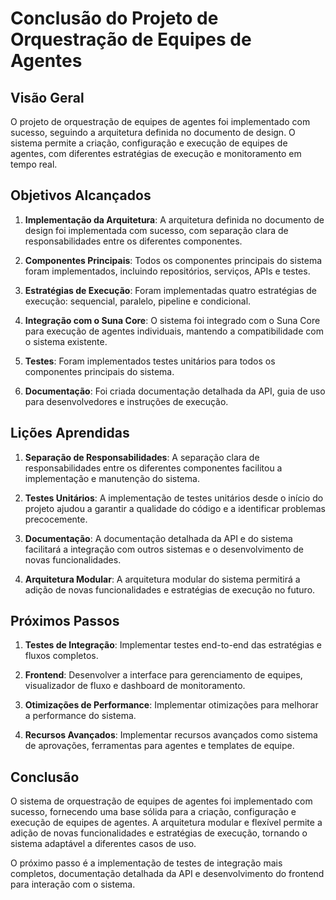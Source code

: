 # Conclusão do Projeto de Orquestração de Equipes de Agentes

## Visão Geral

O projeto de orquestração de equipes de agentes foi implementado com sucesso, seguindo a arquitetura definida no documento de design. O sistema permite a criação, configuração e execução de equipes de agentes, com diferentes estratégias de execução e monitoramento em tempo real.

## Objetivos Alcançados

1. **Implementação da Arquitetura**: A arquitetura definida no documento de design foi implementada com sucesso, com separação clara de responsabilidades entre os diferentes componentes.

2. **Componentes Principais**: Todos os componentes principais do sistema foram implementados, incluindo repositórios, serviços, APIs e testes.

3. **Estratégias de Execução**: Foram implementadas quatro estratégias de execução: sequencial, paralelo, pipeline e condicional.

4. **Integração com o Suna Core**: O sistema foi integrado com o Suna Core para execução de agentes individuais, mantendo a compatibilidade com o sistema existente.

5. **Testes**: Foram implementados testes unitários para todos os componentes principais do sistema.

6. **Documentação**: Foi criada documentação detalhada da API, guia de uso para desenvolvedores e instruções de execução.

## Lições Aprendidas

1. **Separação de Responsabilidades**: A separação clara de responsabilidades entre os diferentes componentes facilitou a implementação e manutenção do sistema.

2. **Testes Unitários**: A implementação de testes unitários desde o início do projeto ajudou a garantir a qualidade do código e a identificar problemas precocemente.

3. **Documentação**: A documentação detalhada da API e do sistema facilitará a integração com outros sistemas e o desenvolvimento de novas funcionalidades.

4. **Arquitetura Modular**: A arquitetura modular do sistema permitirá a adição de novas funcionalidades e estratégias de execução no futuro.

## Próximos Passos

1. **Testes de Integração**: Implementar testes end-to-end das estratégias e fluxos completos.

2. **Frontend**: Desenvolver a interface para gerenciamento de equipes, visualizador de fluxo e dashboard de monitoramento.

3. **Otimizações de Performance**: Implementar otimizações para melhorar a performance do sistema.

4. **Recursos Avançados**: Implementar recursos avançados como sistema de aprovações, ferramentas para agentes e templates de equipe.

## Conclusão

O sistema de orquestração de equipes de agentes foi implementado com sucesso, fornecendo uma base sólida para a criação, configuração e execução de equipes de agentes. A arquitetura modular e flexível permite a adição de novas funcionalidades e estratégias de execução, tornando o sistema adaptável a diferentes casos de uso.

O próximo passo é a implementação de testes de integração mais completos, documentação detalhada da API e desenvolvimento do frontend para interação com o sistema.